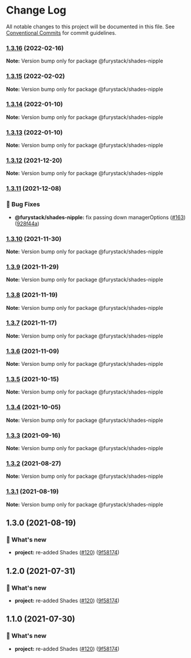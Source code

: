 # Change Log

All notable changes to this project will be documented in this file.
See [Conventional Commits](https://conventionalcommits.org) for commit guidelines.

### [1.3.16](https://github.com/furystack/furystack/compare/@furystack/shades-nipple@1.3.15...@furystack/shades-nipple@1.3.16) (2022-02-16)

**Note:** Version bump only for package @furystack/shades-nipple

### [1.3.15](https://github.com/furystack/furystack/compare/@furystack/shades-nipple@1.3.14...@furystack/shades-nipple@1.3.15) (2022-02-02)

**Note:** Version bump only for package @furystack/shades-nipple

### [1.3.14](https://github.com/furystack/furystack/compare/@furystack/shades-nipple@1.3.12...@furystack/shades-nipple@1.3.14) (2022-01-10)

**Note:** Version bump only for package @furystack/shades-nipple

### [1.3.13](https://github.com/furystack/furystack/compare/@furystack/shades-nipple@1.3.12...@furystack/shades-nipple@1.3.13) (2022-01-10)

**Note:** Version bump only for package @furystack/shades-nipple

### [1.3.12](https://github.com/furystack/furystack/compare/@furystack/shades-nipple@1.3.11...@furystack/shades-nipple@1.3.12) (2021-12-20)

**Note:** Version bump only for package @furystack/shades-nipple

### [1.3.11](https://github.com/furystack/furystack/compare/@furystack/shades-nipple@1.3.10...@furystack/shades-nipple@1.3.11) (2021-12-08)

### 🐛 Bug Fixes

- **@furystack/shades-nipple:** fix passing down managerOptions ([#163](https://github.com/furystack/furystack/issues/163)) ([928f44a](https://github.com/furystack/furystack/commit/928f44a13c4e2159ff61848b699e295988693239))

### [1.3.10](https://github.com/furystack/furystack/compare/@furystack/shades-nipple@1.3.9...@furystack/shades-nipple@1.3.10) (2021-11-30)

**Note:** Version bump only for package @furystack/shades-nipple

### [1.3.9](https://github.com/furystack/furystack/compare/@furystack/shades-nipple@1.3.8...@furystack/shades-nipple@1.3.9) (2021-11-29)

**Note:** Version bump only for package @furystack/shades-nipple

### [1.3.8](https://github.com/furystack/furystack/compare/@furystack/shades-nipple@1.3.7...@furystack/shades-nipple@1.3.8) (2021-11-19)

**Note:** Version bump only for package @furystack/shades-nipple

### [1.3.7](https://github.com/furystack/furystack/compare/@furystack/shades-nipple@1.3.6...@furystack/shades-nipple@1.3.7) (2021-11-17)

**Note:** Version bump only for package @furystack/shades-nipple

### [1.3.6](https://github.com/furystack/furystack/compare/@furystack/shades-nipple@1.3.5...@furystack/shades-nipple@1.3.6) (2021-11-09)

**Note:** Version bump only for package @furystack/shades-nipple

### [1.3.5](https://github.com/furystack/furystack/compare/@furystack/shades-nipple@1.3.4...@furystack/shades-nipple@1.3.5) (2021-10-15)

**Note:** Version bump only for package @furystack/shades-nipple

### [1.3.4](https://github.com/furystack/furystack/compare/@furystack/shades-nipple@1.3.3...@furystack/shades-nipple@1.3.4) (2021-10-05)

**Note:** Version bump only for package @furystack/shades-nipple

### [1.3.3](https://github.com/furystack/furystack/compare/@furystack/shades-nipple@1.3.2...@furystack/shades-nipple@1.3.3) (2021-09-16)

**Note:** Version bump only for package @furystack/shades-nipple

### [1.3.2](https://github.com/furystack/furystack/compare/@furystack/shades-nipple@1.3.1...@furystack/shades-nipple@1.3.2) (2021-08-27)

**Note:** Version bump only for package @furystack/shades-nipple

### [1.3.1](https://github.com/furystack/furystack/compare/@furystack/shades-nipple@1.3.0...@furystack/shades-nipple@1.3.1) (2021-08-19)

**Note:** Version bump only for package @furystack/shades-nipple

## 1.3.0 (2021-08-19)

### 🚀 What's new

- **project:** re-added Shades ([#120](https://github.com/furystack/furystack/issues/120)) ([9f58174](https://github.com/furystack/furystack/commit/9f58174b3762fd4e4106f48215a72ec295cf2553))

## 1.2.0 (2021-07-31)

### 🚀 What's new

- **project:** re-added Shades ([#120](https://github.com/furystack/furystack/issues/120)) ([9f58174](https://github.com/furystack/furystack/commit/9f58174b3762fd4e4106f48215a72ec295cf2553))

## 1.1.0 (2021-07-30)

### 🚀 What's new

- **project:** re-added Shades ([#120](https://github.com/furystack/furystack/issues/120)) ([9f58174](https://github.com/furystack/furystack/commit/9f58174b3762fd4e4106f48215a72ec295cf2553))
